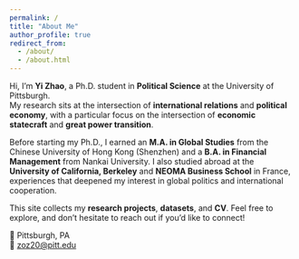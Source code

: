 ```yaml
---
permalink: /
title: "About Me"
author_profile: true
redirect_from: 
  - /about/
  - /about.html
---
```


Hi, I’m **Yi Zhao**, a Ph.D. student in **Political Science** at the University of Pittsburgh.  
My research sits at the intersection of **international relations** and **political economy**, with a particular focus on the intersection of **economic statecraft** and **great power transition**. 

Before starting my Ph.D., I earned an **M.A. in Global Studies** from the Chinese University of Hong Kong (Shenzhen) and a **B.A. in Financial Management** from Nankai University. I also studied abroad at the **University of California, Berkeley** and **NEOMA Business School** in France, experiences that deepened my interest in global politics and international cooperation.  
 

This site collects my **research projects**, **datasets**, and **CV**. Feel free to explore, and don’t hesitate to reach out if you’d like to connect!  

📍 Pittsburgh, PA  
📧 [zoz20@pitt.edu](mailto:zoz20@pitt.edu)  
